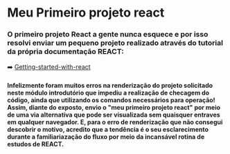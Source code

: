 # Meu Primeiro projeto react 

### O primeiro projeto React a gente nunca esquece e por isso resolvi enviar um pequeno projeto realizado através do tutorial da própria documentação REACT:

➡️ [Getting-started-with-react](https://www.taniarascia.com/getting-started-with-react/)

#### Infelizmente foram muitos erros na renderização do projeto solicitado neste módulo introdutório que impediu a realização de checagem do código,  ainda que utilizando os comandos necessários para operação! Assim, diante do exposto, envio o "meu primeiro projeto react" por meio de uma via alternativa que pode ser visualizada sem quaisquer entraves em qualquer navegador. E, para o erro de renderização que não consegui descobrir o motivo, acredito que a tendência é o seu esclarecimento durante a familiariazação do fluxo por meio da incansável rotina de estudos de REACT.

